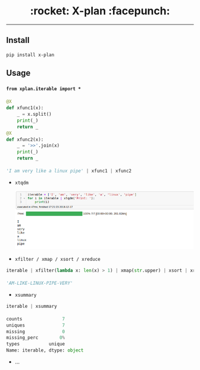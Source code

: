 <h1 align = "center">:rocket: X-plan :facepunch:</h1>

---

## Install
```
pip install x-plan
```
## Usage
#### `from xplan.iterable import *`
```python
@X
def xfunc1(x):
    _ = x.split()
    print(_)
    return _
@X
def xfunc2(x):
    _ = '>>'.join(x)
    print(_)
    return _

'I am very like a linux pipe' | xfunc1 | xfunc2
```
- `xtqdm`

    ![tqdm](pic/tqdm.png)

- `xfilter / xmap / xsort / xreduce`
```python
iterable | xfilter(lambda x: len(x) > 1) | xmap(str.upper) | xsort | xreduce(lambda x, y: x + '-' + y)

'AM-LIKE-LINUX-PIPE-VERY'
```

- `xsummary`
```python
iterable | xsummary

counts               7
uniques              7
missing              0
missing_perc        0%
types           unique
Name: iterable, dtype: object
```
- ...

